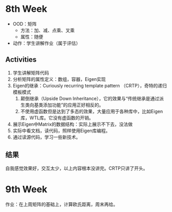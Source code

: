 # 8th Week
- OOD：矩阵
  - 方法：加、减、点乘、叉乘
  - 属性：随便
- 动作：学生讲解作业（属于评估）

## Activities
1. 学生讲解矩阵代码
2. 分析矩阵的属性定义：数组，容器，Eigen实现
3. Eigen的继承：Curiously recurring template pattern （CRTP），奇特的递归模板模式
   1. 颠倒继承（Upside Down Inheritance），它的效果与“传统继承是通过派生类向基类添加功能”的应用正好相反的。
   2. 不使用虚函数但是达到了多态的效果，大量应用于各种库中，比如Eigen库，WTL库。它没有虚函数的开销。
4. 展示Eigen中Matrix的数据结构：实际上展示不下去，没法做
5. 实际中看文档，读代码，照样使用Eigen库编程。
6. 通过读源代码，学习一些新技术。

## 结果
自我感觉效果好，交互太少，以上内容根本没讲完。CRTP只讲了开头。

# 9th Week
作业：在上周矩阵的基础上，计算欧氏距离，周末再给。